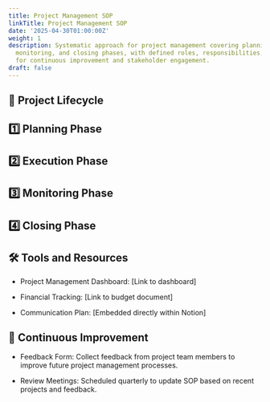 ```yaml
---
title: Project Management SOP
linkTitle: Project Management SOP
date: '2025-04-30T01:00:00Z'
weight: 1
description: Systematic approach for project management covering planning, execution,
  monitoring, and closing phases, with defined roles, responsibilities, and tools
  for continuous improvement and stakeholder engagement.
draft: false
---
```



<!-- Unsupported block type: column_list -->

<!-- Unsupported block type: column_list -->

## 📅 Project Lifecycle

## 1️⃣ Planning Phase

## 2️⃣ Execution Phase

## 3️⃣ Monitoring Phase

## 4️⃣ Closing Phase

## 🛠 Tools and Resources

- Project Management Dashboard: [Link to dashboard]

- Financial Tracking: [Link to budget document]

- Communication Plan: [Embedded directly within Notion]

## 🔁 Continuous Improvement

- Feedback Form: Collect feedback from project team members to improve future project management processes.

- Review Meetings: Scheduled quarterly to update SOP based on recent projects and feedback.
